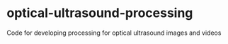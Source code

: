 # optical-ultrasound-processing

Code for developing processing for optical ultrasound images and videos
